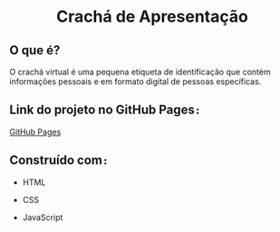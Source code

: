 <h1 align='center'><b>Crachá de Apresentação</b></h1>

## O que é?

O crachá virtual é uma pequena etiqueta de identificação que contém informações pessoais e em formato digital de pessoas específicas.

## Link do projeto no GitHub Pages`:`

[GitHub Pages](https://soundpad.github.io)

## Construído com`:`

- HTML

- CSS

- JavaScript
